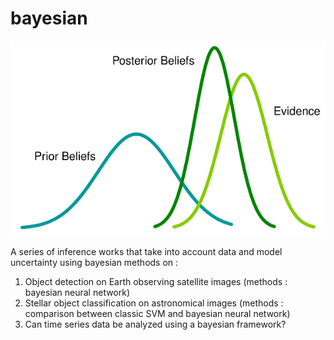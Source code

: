 # bayesian

![bayesian](bayesian.png)

A series of inference works that take into account data and model uncertainty using bayesian methods on :

 1. Object detection on Earth observing satellite images (methods : bayesian neural network)
 2. Stellar object classification on astronomical images (methods : comparison between classic SVM and bayesian neural network)
 3. Can time series data be analyzed using a bayesian framework?
